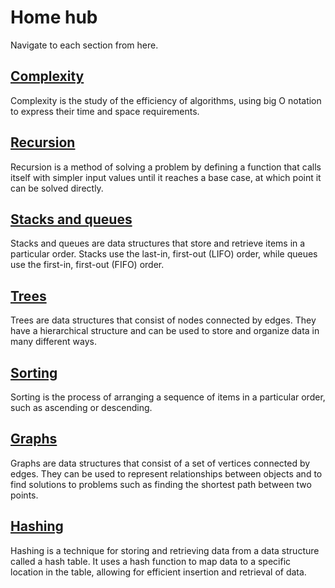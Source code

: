# Home hub

Navigate to each section from here.

## [Complexity](teir1/Complexity.md)
Complexity is the study of the efficiency of algorithms, using big O notation to express their time and space requirements.

## [Recursion](teir1/Recursion.md)
Recursion is a method of solving a problem by defining a function that calls itself with simpler input values until it reaches a base case, at which point it can be solved directly.

## [Stacks and queues](teir1/Stacks%20and%20queues.md)
Stacks and queues are data structures that store and retrieve items in a particular order. Stacks use the last-in, first-out (LIFO) order, while queues use the first-in, first-out (FIFO) order.

## [Trees](teir1/Trees.md)
Trees are data structures that consist of nodes connected by edges. They have a hierarchical structure and can be used to store and organize data in many different ways.

## [Sorting](teir1/Sorting.md)
Sorting is the process of arranging a sequence of items in a particular order, such as ascending or descending.

## [Graphs](teir1/Graphs.md)
Graphs are data structures that consist of a set of vertices connected by edges. They can be used to represent relationships between objects and to find solutions to problems such as finding the shortest path between two points.

## [Hashing](teir1/Hashing.md)
Hashing is a technique for storing and retrieving data from a data structure called a hash table. It uses a hash function to map data to a specific location in the table, allowing for efficient insertion and retrieval of data.
